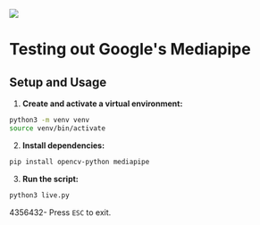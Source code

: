 ![](https://developers.google.com/static/mediapipe/images/mediapipe_icon.svg)
# Testing out Google's Mediapipe

## Setup and Usage

1. **Create and activate a virtual environment:**

```bash
python3 -m venv venv
source venv/bin/activate
```

2. **Install dependencies:**

```bash
pip install opencv-python mediapipe
```

3. **Run the script:**

```bash
python3 live.py
```

4356432- Press `ESC` to exit.
